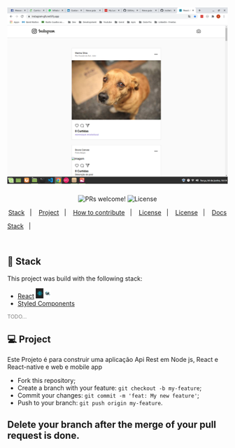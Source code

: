 <h1 align="center">
    <img alt="UI Components" src="instarocket.png" width="600px" />
</h1>

<p align="center">
  <img alt="PRs welcome!" src="https://img.shields.io/badge/PRs-welcome-dc3c3c.svg">
  <img alt="License" src="https://img.shields.io/badge/License-MIT-dc3c3c.svg">
</p>

<p align="center">
  <a href="#rocket-stack">Stack</a>&nbsp;&nbsp;&nbsp;|&nbsp;&nbsp;&nbsp;
  <a href="#-project">Project</a>&nbsp;&nbsp;&nbsp;|&nbsp;&nbsp;&nbsp;
  <a href="#-how-to-contribute">How to contribute</a>&nbsp;&nbsp;&nbsp;|&nbsp;&nbsp;&nbsp;
  <a href="#memo-license">License</a>&nbsp;&nbsp;&nbsp;|&nbsp;&nbsp;&nbsp;
  <a href="#memo-license">License</a>&nbsp;&nbsp;&nbsp;|&nbsp;&nbsp;&nbsp;
  <a href="docs/index.md">Docs</a>
</p>
  <p>
    <a href="https://instagram-gfs.netlify.app/instagram-gfs.netlify.app</a>
              <a href="#rocket-stack">Stack</a>&nbsp;&nbsp;&nbsp;|&nbsp;&nbsp;&nbsp;
    </p>

<br>

<div align="center">
 
</div>

## :rocket: Stack

This project was build with the following stack:

- [React](https://reactjs.org) <img alt="react" src="logo-og.png" width="35px" />
- [Styled Components](https://styled-components.com/)

<p style="color: grey; font-size: 12px">TODO...</p>

## 💻 Project
Este Projeto é para construir uma aplicação Api  Rest em Node js, React e React-native e  web e mobile app

- Fork this repository;
- Create a branch with your feature: `git checkout -b my-feature`;
- Commit your changes: `git commit -m 'feat: My new feature'`;
- Push to your branch: `git push origin my-feature`.

Delete your branch after the merge of your pull request is done.
---

